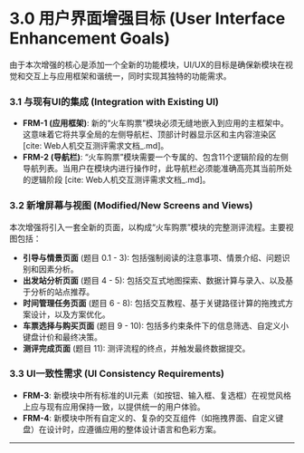 # **3.0 用户界面增强目标 (User Interface Enhancement Goals)**

由于本次增强的核心是添加一个全新的功能模块，UI/UX的目标是确保新模块在视觉和交互上与应用框架和谐统一，同时实现其独特的功能需求。

### **3.1 与现有UI的集成 (Integration with Existing UI)**

* **FRM-1 (应用框架)**: 新的“火车购票”模块必须无缝地嵌入到应用的主框架中。这意味着它将共享全局的左侧导航栏、顶部计时器显示区和主内容渲染区 \[cite: Web人机交互测评需求文档\_.md\]。  
* **FRM-2 (导航栏)**: “火车购票”模块需要一个专属的、包含11个逻辑阶段的左侧导航列表。当用户在模块内进行操作时，此导航栏必须能准确高亮其当前所处的逻辑阶段 \[cite: Web人机交互测评需求文档\_.md\]。

### **3.2 新增屏幕与视图 (Modified/New Screens and Views)**

本次增强将引入一套全新的页面，以构成“火车购票”模块的完整测评流程。主要视图包括：

* **引导与情景页面** (题目 0.1 \- 3): 包括强制阅读的注意事项、情景介绍、问题识别和因素分析。  
* **出发站分析页面** (题目 4 \- 5): 包括交互式地图探索、数据计算与录入、以及基于分析的站点推荐。  
* **时间管理任务页面** (题目 6 \- 8): 包括交互教程、基于关键路径计算的拖拽式方案设计，以及方案优化。  
* **车票选择与购买页面** (题目 9 \- 10): 包括多约束条件下的信息筛选、自定义小键盘计价和最终决策。  
* **测评完成页面** (题目 11): 测评流程的终点，并触发最终数据提交。

### **3.3 UI一致性需求 (UI Consistency Requirements)**

* **FRM-3**: 新模块中所有标准的UI元素（如按钮、输入框、复选框）在视觉风格上应与现有应用保持一致，以提供统一的用户体验。  
* **FRM-4**: 新模块中所有自定义的、复杂的交互组件（如拖拽界面、自定义键盘）在设计时，应遵循应用的整体设计语言和色彩方案。

---
